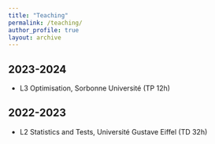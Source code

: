 ```yaml
---
title: "Teaching"
permalink: /teaching/
author_profile: true
layout: archive
---
```

## 2023-2024
- L3 Optimisation, Sorbonne Université (TP 12h)


## 2022-2023
- L2 Statistics and Tests, Université Gustave Eiffel (TD 32h)

